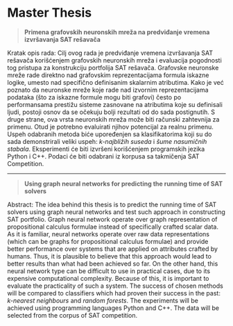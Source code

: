 # Master Thesis

> **Primena grafovskih neuronskih mreža na predviđanje vremena izvršavanja SAT rešavača**

Kratak opis rada: Cilj ovog rada je predviđanje vremena izvršavanja SAT rešavača korišćenjem grafovskih neuronskih mreža i evaluacija pogodnosti tog pristupa za konstrukciju portfolija SAT rešavača. Grafovske neuronske mreže rade direktno nad grafovskim reprezentacijama formula iskazne logike, umesto nad specifično definisanim skalarnim atributima. Kako je već poznato da neuronske mreže koje rade nad izvornim reprezentacijama podataka (što za iskazne formule mogu biti grafovi) često po performansama prestižu sisteme zasnovane na atributima koje su definisali ljudi, postoji osnov da se očekuju bolji rezultati od do sada postignutih. S druge strane, ova vrsta neuronskih mreža može biti računski zahtevnija za primenu. Otud je potrebno evaluirati njihov potencijal za realnu primenu. Uspeh odabranih metoda biće upoređenjen sa klasifikatorima koji su do sada demonstrirali veliki uspeh: _k-najbližih suseda_ i _šume nasumičnih stabala_. Eksperimenti će biti izvršeni korišćenjem programskih jezika Python i C++. Podaci će biti odabrani iz korpusa sa takmičenja SAT Competition.

---

> **Using graph neural networks for predicting the running time of SAT solvers**

Abstract: The idea behind this thesis is to predict the running time of SAT solvers using graph neural networks and test such approach in constructing SAT portfolio. Graph neural network operate over graph representation of propositional calculus formulae instead of specifically crafted scalar data. As it is familiar, neural networks operate over raw data representations (which can be graphs for propositional calculus formulae) and provide better performance over systems that are applied on attributes crafted by humans. Thus, it is plausible to believe that this approach would lead to better results than what had been achieved so far. On the other hand, this neural network type can be difficult to use in practical cases, due to its expensive computational complexity. Because of this, it is important to evaluate the practicality of such a system. The success of chosen methods will be compared to classifiers which had proven their success in the past: _k-nearest neighbours_ and _random forests_. The experiments will be achieved using programming languages Python and C++. The data will be selected from the corpus of SAT competition.
